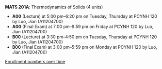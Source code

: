 **MATS 201A**: Thermodynamics of Solids (4 units)

- **A00** (Lecture) at 5:00 pm–6:20 pm on Tuesday, Thursday at PCYNH 120 by Luo, Jian (A11204700)
- **A00** (Final Exam) at 7:00 pm–9:59 pm on Friday at PCYNH 120 by Luo, Jian (A11204700)
- **B00** (Lecture) at 3:30 pm–4:50 pm on Tuesday, Thursday at PCYNH 120 by Luo, Jian (A11204700)
- **B00** (Final Exam) at 3:00 pm–5:59 pm on Monday at PCYNH 120 by Luo, Jian (A11204700)

[Enrollment numbers over time](./MATS201A.tsv)
